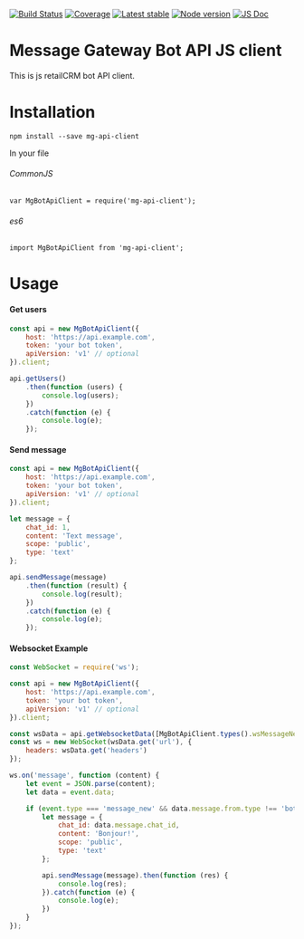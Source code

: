 [![Build Status](https://github.com/retailcrm/mg-bot-api-client-js/workflows/ci/badge.svg)](https://github.com/retailcrm/mg-bot-api-client-js/actions)
[![Coverage](https://img.shields.io/codecov/c/gh/retailcrm/mg-bot-api-client-js/master.svg?logo=codecov)](https://codecov.io/gh/retailcrm/mg-bot-api-client-js)
[![Latest stable](https://img.shields.io/npm/v/mg-api-client.svg)](https://npmjs.com/package/mg-api-client)
[![Node version](https://img.shields.io/node/v/mg-api-client.svg)](https://www.npmjs.com/package/mg-api-client)
[![JS Doc](https://img.shields.io/badge/doc-github_pages-green)](https://retailcrm.github.io/mg-bot-api-client-js/)

# Message Gateway Bot API JS client

This is js retailCRM bot API client.

# Installation
```
npm install --save mg-api-client
```
In your file

###### CommonJS
```
var MgBotApiClient = require('mg-api-client');
```
###### es6
```
import MgBotApiClient from 'mg-api-client';
```

# Usage
#### Get users
```javascript
const api = new MgBotApiClient({
    host: 'https://api.example.com',
    token: 'your bot token',
    apiVersion: 'v1' // optional
}).client;

api.getUsers()
    .then(function (users) {
        console.log(users);
    })
    .catch(function (e) {
        console.log(e);
    });
```

#### Send message
```javascript
const api = new MgBotApiClient({
    host: 'https://api.example.com',
    token: 'your bot token',
    apiVersion: 'v1' // optional
}).client;

let message = {
    chat_id: 1,
    content: 'Text message',
    scope: 'public',
    type: 'text'
};

api.sendMessage(message)
    .then(function (result) {
        console.log(result);
    })
    .catch(function (e) {
        console.log(e);
    });
```
#### Websocket Example
```javascript
const WebSocket = require('ws');

const api = new MgBotApiClient({
    host: 'https://api.example.com',
    token: 'your bot token',
    apiVersion: 'v1' // optional
}).client;

const wsData = api.getWebsocketData([MgBotApiClient.types().wsMessageNew]);
const ws = new WebSocket(wsData.get('url'), {
    headers: wsData.get('headers')
});

ws.on('message', function (content) {
    let event = JSON.parse(content);
    let data = event.data;

    if (event.type === 'message_new' && data.message.from.type !== 'bot') {
        let message = {
            chat_id: data.message.chat_id,
            content: 'Bonjour!',
            scope: 'public',
            type: 'text'
        };

        api.sendMessage(message).then(function (res) {
            console.log(res);
        }).catch(function (e) {
            console.log(e);
        })
    }
});
```
